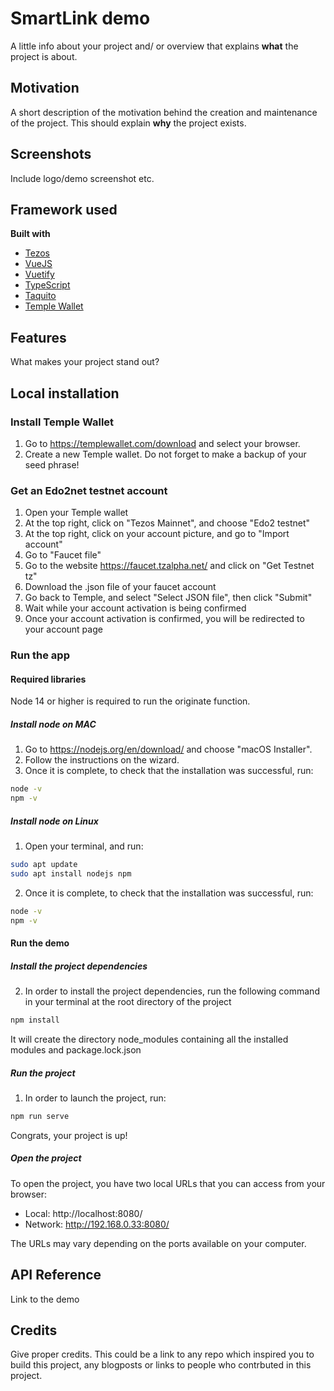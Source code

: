 # SmartLink demo
A little info about your project and/ or overview that explains **what** the project is about.

## Motivation
A short description of the motivation behind the creation and maintenance of the project. This should explain **why** the project exists.
 
## Screenshots
Include logo/demo screenshot etc.

## Framework used
<b>Built with</b>
- [Tezos](https://tezos.com/)
- [VueJS](https://vuejs.org/)
- [Vuetify](https://vuejs.org/)
- [TypeScript](https://www.typescriptlang.org/)
- [Taquito](https://tezostaquito.io/)
- [Temple Wallet](https://templewallet.com/)

## Features
What makes your project stand out?

## Local installation
### Install Temple Wallet
1. Go to https://templewallet.com/download and select your browser.
2. Create a new Temple wallet. Do not forget to make a backup of your seed phrase!

### Get an Edo2net testnet account
1. Open your Temple wallet
3. At the top right, click on "Tezos Mainnet", and choose "Edo2 testnet"
4. At the top right, click on your account picture, and go to "Import account"
5. Go to "Faucet file"
6. Go to the website https://faucet.tzalpha.net/ and click on "Get Testnet tz"
7. Download the .json file of your faucet account
8. Go back to Temple, and select "Select JSON file", then click "Submit"
9. Wait while your account activation is being confirmed
10. Once your account activation is confirmed, you will be redirected to your account page

### Run the app
#### Required libraries
Node 14 or higher is required to run the originate function.
##### Install node on MAC
1. Go to https://nodejs.org/en/download/ and choose "macOS Installer".
2. Follow the instructions on the wizard. 
3. Once it is complete, to check that the installation was successful, run:

``` bash 
node -v
npm -v
```
##### Install node on Linux
1. Open your terminal, and run:
``` bash 
sudo apt update
sudo apt install nodejs npm
```
2. Once it is complete, to check that the installation was successful, run:
``` bash 
node -v
npm -v
```
#### Run the demo
##### Install the project dependencies
2. In order to install the project dependencies, run the following command in your terminal at the root directory of the project
``` bash 
npm install
```
It will create the directory node_modules  containing all the installed modules and package.lock.json 

##### Run the project
1. In order to launch the project, run:
``` bash 
npm run serve
```
Congrats, your project is up!

##### Open the project
To open the project, you have two local URLs that you can access from your browser:
- Local:   http://localhost:8080/ 
- Network: http://192.168.0.33:8080/

The URLs may vary depending on the ports available on your computer.

## API Reference
Link to the demo


## Credits
Give proper credits. This could be a link to any repo which inspired you to build this project, any blogposts or links to people who contrbuted in this project. 
